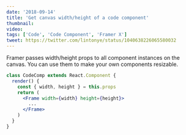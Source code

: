 ```yaml
---
date: '2018-09-14'
title: 'Get canvas width/height of a code component'
thumbnail:
video:
tags: ['Code', 'Code Component', 'Framer X']
tweet: https://twitter.com/lintonye/status/1040638226065580032
---
```


Framer passes width/height props to all component instances on the canvas. You can use them to make your own components resizable.

```jsx
class CodeComp extends React.Component {
  render() {
    const { width, height } = this.props
    return (
      <Frame width={width} height={height}>
        ...
      </Frame>
    )
  }
}
```
